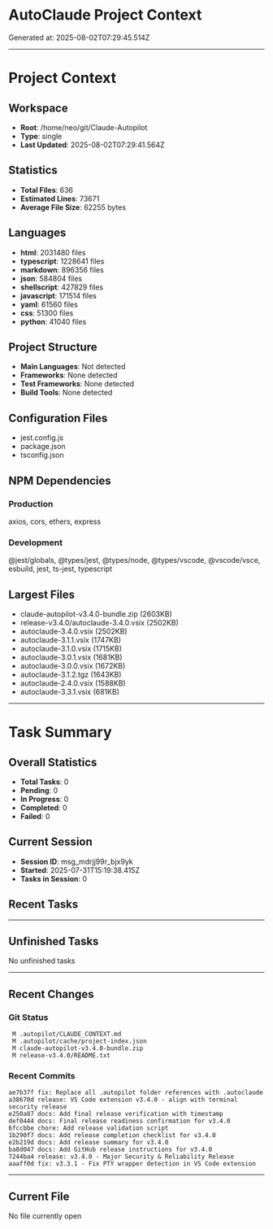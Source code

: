 # AutoClaude Project Context

Generated at: 2025-08-02T07:29:45.514Z

---

# Project Context

## Workspace
- **Root**: /home/neo/git/Claude-Autopilot
- **Type**: single
- **Last Updated**: 2025-08-02T07:29:41.564Z

## Statistics
- **Total Files**: 636
- **Estimated Lines**: 73671
- **Average File Size**: 62255 bytes

## Languages
- **html**: 2031480 files
- **typescript**: 1228641 files
- **markdown**: 896356 files
- **json**: 584804 files
- **shellscript**: 427829 files
- **javascript**: 171514 files
- **yaml**: 61560 files
- **css**: 51300 files
- **python**: 41040 files

## Project Structure
- **Main Languages**: Not detected
- **Frameworks**: None detected
- **Test Frameworks**: None detected
- **Build Tools**: None detected

## Configuration Files
- jest.config.js
- package.json
- tsconfig.json


## NPM Dependencies
### Production
axios, cors, ethers, express

### Development
@jest/globals, @types/jest, @types/node, @types/vscode, @vscode/vsce, esbuild, jest, ts-jest, typescript


## Largest Files
- claude-autopilot-v3.4.0-bundle.zip (2603KB)
- release-v3.4.0/autoclaude-3.4.0.vsix (2502KB)
- autoclaude-3.4.0.vsix (2502KB)
- autoclaude-3.1.1.vsix (1747KB)
- autoclaude-3.1.0.vsix (1715KB)
- autoclaude-3.0.1.vsix (1681KB)
- autoclaude-3.0.0.vsix (1672KB)
- autoclaude-3.1.2.tgz (1643KB)
- autoclaude-2.4.0.vsix (1588KB)
- autoclaude-3.3.1.vsix (681KB)


---

# Task Summary

## Overall Statistics
- **Total Tasks**: 0
- **Pending**: 0
- **In Progress**: 0
- **Completed**: 0
- **Failed**: 0

## Current Session
- **Session ID**: msg_mdrjj99r_bjx9yk
- **Started**: 2025-07-31T15:19:38.415Z
- **Tasks in Session**: 0

## Recent Tasks



---

## Unfinished Tasks
No unfinished tasks

---

## Recent Changes

### Git Status
```
 M .autopilot/CLAUDE_CONTEXT.md
 M .autopilot/cache/project-index.json
 M claude-autopilot-v3.4.0-bundle.zip
 M release-v3.4.0/README.txt

```

### Recent Commits
```
ae7b37f fix: Replace all .autopilot folder references with .autoclaude
a38670d release: VS Code extension v3.4.0 - align with terminal security release
e250a87 docs: Add final release verification with timestamp
def0444 docs: Final release readiness confirmation for v3.4.0
6fccbbe chore: Add release validation script
1b290f7 docs: Add release completion checklist for v3.4.0
e2b219d docs: Add release summary for v3.4.0
ba8d047 docs: Add GitHub release instructions for v3.4.0
7244ba4 release: v3.4.0 - Major Security & Reliability Release
aaaff0d fix: v3.3.1 - Fix PTY wrapper detection in VS Code extension

```

---

## Current File
No file currently open
